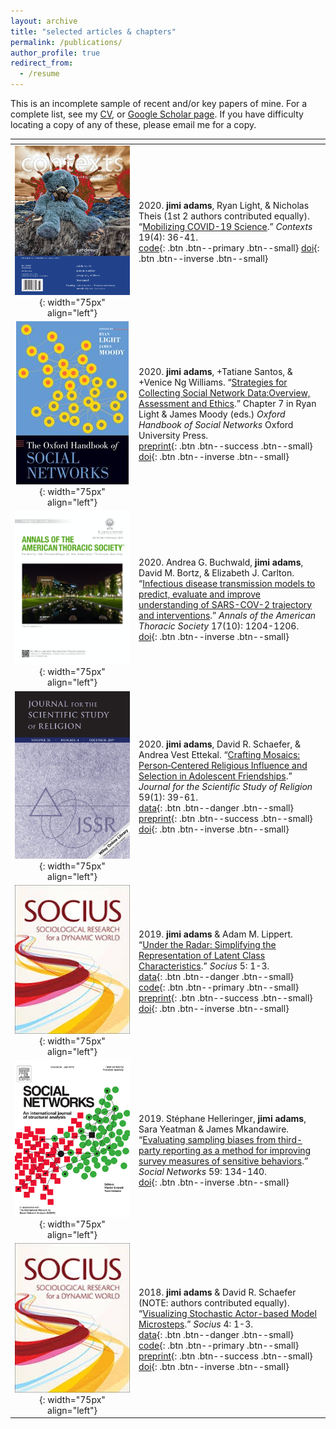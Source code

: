 ```yaml
---
layout: archive
title: "selected articles & chapters"
permalink: /publications/
author_profile: true
redirect_from:
  - /resume
---
```

This is an incomplete sample of recent and/or key papers of mine. For a complete list, see my [CV](/cv/), or [Google Scholar page](https://scholar.google.com/citations?user=G-u6TvEAAAAJ). If you have difficulty locating a copy of any of these, please email me for a copy.

| <!-- -->    | <!-- --> |
| :-: | :------------ |
|![](../images/ctx.png){: width="75px" align="left"} | 2020. **jimi adams**, Ryan Light, & Nicholas Theis (1st 2 authors contributed equally). “[Mobilizing COVID-19 Science](https://jimiadams.github.io/Contexts_PubMed/).” *Contexts* 19(4): 36-41. <br> [code](https://github.com/jimiadams/Contexts_PubMed){: .btn .btn--primary .btn--small} [doi](https://doi.org/10.1177/1536504220977933){: .btn .btn--inverse .btn--small}|
|![](../images/ohsn.jpg){: width="75px" align="left"} | 2020. **jimi adams**, +Tatiane Santos, & +Venice Ng Williams. “[Strategies for Collecting Social Network Data:Overview, Assessment and Ethics](https://www.oxfordhandbooks.com/view/10.1093/oxfordhb/9780190251765.001.0001/oxfordhb-9780190251765-e-10).” Chapter 7 in Ryan Light & James Moody (eds.) *Oxford Handbook of Social Networks* Oxford University Press. <br> [preprint](https://osf.io/preprints/socarxiv/zgawf/){: .btn .btn--success .btn--small} [doi](https://doi.org/10.1093/oxfordhb/9780190251765.013.10){: .btn .btn--inverse .btn--small}|
|![](../images/aats.png){: width="75px" align="left"} | 2020. Andrea G. Buchwald, **jimi adams**, David M. Bortz, & Elizabeth J. Carlton. “[Infectious disease transmission models to predict, evaluate and improve understanding of SARS-COV-2 trajectory and interventions](https://www.atsjournals.org/doi/full/10.1513/AnnalsATS.202005-501PS).” *Annals of the American Thoracic Society* 17(10): 1204-1206. <br> [doi](https://doi.org/10.1513/AnnalsATS.202005-501PS){: .btn .btn--inverse .btn--small}|
|![](../images/jssr.png){: width="75px" align="left"} | 2020. **jimi adams**, David R. Schaefer, & Andrea Vest Ettekal. “[Crafting Mosaics: Person‐Centered Religious Influence and Selection in Adolescent Friendships](https://onlinelibrary.wiley.com/doi/abs/10.1111/jssr.12638).” *Journal for the Scientific Study of Religion* 59(1): 39-61. <br> [data](https://www.icpsr.umich.edu/web/DSDR/studies/21600){: .btn .btn--danger .btn--small} [preprint](https://osf.io/preprints/socarxiv/dc5gh/){: .btn .btn--success .btn--small} [doi](https://doi.org/10.1111/jssr.12638){: .btn .btn--inverse .btn--small}|
|![](../images/socius.jpg){: width="75px" align="left"} | 2019. **jimi adams** & Adam M. Lippert. “[Under the Radar: Simplifying the Representation of Latent Class Characteristics](https://journals.sagepub.com/doi/10.1177/2378023119873498).” *Socius* 5: 1-3. <br> [data](https://github.com/jimiadams/LCA-Viz/tree/master/data){: .btn .btn--danger .btn--small} [code](https://github.com/jimiadams/LCA-Viz){: .btn .btn--primary .btn--small} [preprint](https://jimiadams.github.io/LCA-Viz/){: .btn .btn--success .btn--small} [doi](https://doi.org/10.1177/2378023119873498){: .btn .btn--inverse .btn--small}|
|![](../images/sn.jpg){: width="75px" align="left"} | 2019. Stéphane Helleringer, **jimi adams**, Sara Yeatman & James Mkandawire. “[Evaluating sampling biases from third-party reporting as a method for improving survey measures of sensitive behaviors](https://www.sciencedirect.com/science/article/abs/pii/S0378873316300454).” *Social Networks* 59: 134-140. <br> [doi](https://doi.org/10.1016/j.socnet.2019.07.003){: .btn .btn--inverse .btn--small}|
|![](../images/socius.jpg){: width="75px" align="left"} | 2018. **jimi adams** & David R. Schaefer (NOTE: authors contributed equally). “[Visualizing Stochastic Actor-based Model Microsteps](https://journals.sagepub.com/doi/full/10.1177/2378023118816545).” *Socius* 4: 1-3. <br> [data](https://www.stats.ox.ac.uk/~snijders/siena/s50_data.htm){: .btn .btn--danger .btn--small} [code](https://github.com/jimiadams/SABM-Viz){: .btn .btn--primary .btn--small} [preprint](https://jimiadams.github.io/SABM-VIz/){: .btn .btn--success .btn--small} [doi](https://doi.org/10.1177%2F2378023118816545){: .btn .btn--inverse .btn--small}|